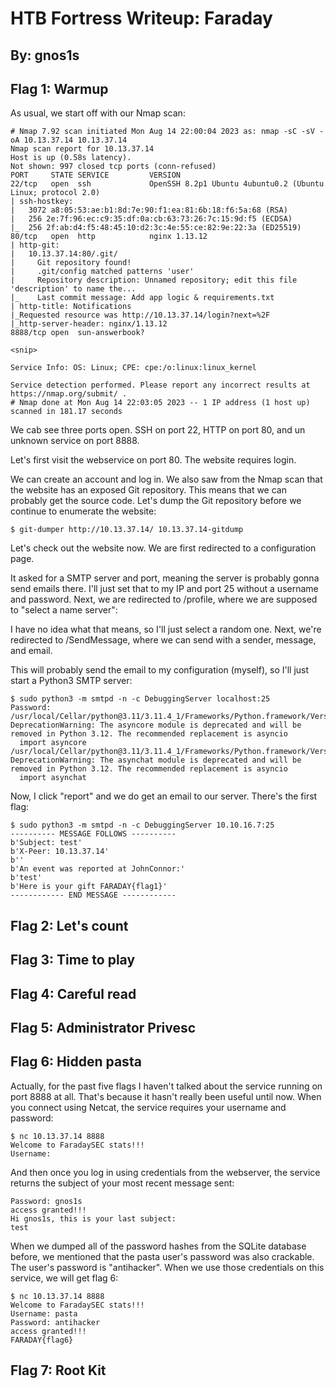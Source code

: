 # HTB Fortress Writeup: Faraday
## By: gnos1s

## Flag 1: Warmup

As usual, we start off with our Nmap scan:

```
# Nmap 7.92 scan initiated Mon Aug 14 22:00:04 2023 as: nmap -sC -sV -oA 10.13.37.14 10.13.37.14
Nmap scan report for 10.13.37.14
Host is up (0.58s latency).
Not shown: 997 closed tcp ports (conn-refused)
PORT     STATE SERVICE         VERSION
22/tcp   open  ssh             OpenSSH 8.2p1 Ubuntu 4ubuntu0.2 (Ubuntu Linux; protocol 2.0)
| ssh-hostkey:
|   3072 a8:05:53:ae:b1:8d:7e:90:f1:ea:81:6b:18:f6:5a:68 (RSA)
|   256 2e:7f:96:ec:c9:35:df:0a:cb:63:73:26:7c:15:9d:f5 (ECDSA)
|_  256 2f:ab:d4:f5:48:45:10:d2:3c:4e:55:ce:82:9e:22:3a (ED25519)
80/tcp   open  http            nginx 1.13.12
| http-git:
|   10.13.37.14:80/.git/
|     Git repository found!
|     .git/config matched patterns 'user'
|     Repository description: Unnamed repository; edit this file 'description' to name the...
|_    Last commit message: Add app logic & requirements.txt
| http-title: Notifications
|_Requested resource was http://10.13.37.14/login?next=%2F
|_http-server-header: nginx/1.13.12
8888/tcp open  sun-answerbook?

<snip>

Service Info: OS: Linux; CPE: cpe:/o:linux:linux_kernel

Service detection performed. Please report any incorrect results at https://nmap.org/submit/ .
# Nmap done at Mon Aug 14 22:03:05 2023 -- 1 IP address (1 host up) scanned in 181.17 seconds
```

We cab see three ports open. SSH on port 22, HTTP on port 80, and un unknown service on port 8888.

Let's first visit the webservice on port 80. The website requires login.



We can create an account and log in. We also saw from the Nmap scan that the website has an exposed Git repository. This means that we can probably get the source code. Let's dump the Git repository before we continue to enumerate the website:

```
$ git-dumper http://10.13.37.14/ 10.13.37.14-gitdump
```

Let's check out the website now. We are first redirected to a configuration page. 



It asked for a SMTP server and port, meaning the server is probably gonna send emails there. I'll just set that to my IP and port 25 without a username and password.
Next, we are redirected to /profile, where we are supposed to "select a name server":



I have no idea what that means, so I'll just select a random one. Next, we're redirected to /SendMessage, where we can send with a sender, message, and email.



This will probably send the email to my configuration (myself), so I'll just start a Python3 SMTP server:

```
$ sudo python3 -m smtpd -n -c DebuggingServer localhost:25
Password:
/usr/local/Cellar/python@3.11/3.11.4_1/Frameworks/Python.framework/Versions/3.11/lib/python3.11/smtpd.py:96: DeprecationWarning: The asyncore module is deprecated and will be removed in Python 3.12. The recommended replacement is asyncio
  import asyncore
/usr/local/Cellar/python@3.11/3.11.4_1/Frameworks/Python.framework/Versions/3.11/lib/python3.11/smtpd.py:97: DeprecationWarning: The asynchat module is deprecated and will be removed in Python 3.12. The recommended replacement is asyncio
  import asynchat

```

Now, I click "report" and we do get an email to our server. There's the first flag:

```
$ sudo python3 -m smtpd -n -c DebuggingServer 10.10.16.7:25
---------- MESSAGE FOLLOWS ----------
b'Subject: test'
b'X-Peer: 10.13.37.14'
b''
b'An event was reported at JohnConnor:'
b'test'
b'Here is your gift FARADAY{flag1}'
------------ END MESSAGE ------------
```

## Flag 2: Let's count



## Flag 3: Time to play



## Flag 4: Careful read



## Flag 5: Administrator Privesc



## Flag 6: Hidden pasta

Actually, for the past five flags I haven't talked about the service running on port 8888 at all. That's because it hasn't really been useful until now. When you connect using Netcat, the service requires your username and password:

```
$ nc 10.13.37.14 8888
Welcome to FaradaySEC stats!!!
Username:
```

And then once you log in using credentials from the webserver, the service returns the subject of your most recent message sent:

```
Password: gnos1s
access granted!!!
Hi gnos1s, this is your last subject:
test
```

When we dumped all of the password hashes from the SQLite database before, we mentioned that the pasta user's password was also crackable. The user's password is "antihacker". When we use those credentials on this service, we will get flag 6:

```
$ nc 10.13.37.14 8888
Welcome to FaradaySEC stats!!!
Username: pasta
Password: antihacker
access granted!!!
FARADAY{flag6}
```

## Flag 7: Root Kit